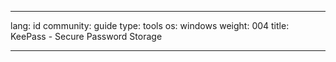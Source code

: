 

---

lang: id
community: guide
type: tools
os: windows
weight: 004
title: KeePass - Secure Password Storage

---

<stub>

